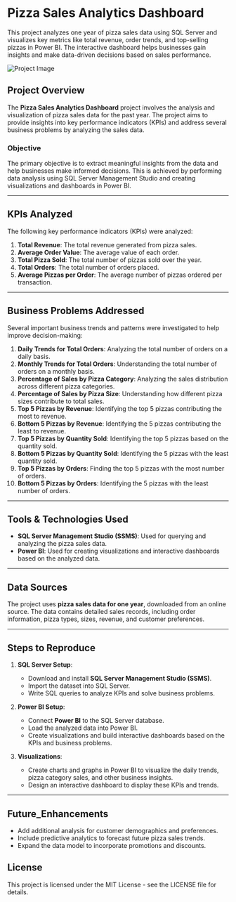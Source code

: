 # Pizza Sales Analytics Dashboard 
This project analyzes one year of pizza sales data using SQL Server and visualizes key metrics like total revenue, order trends, and top-selling pizzas in Power BI. The interactive dashboard helps businesses gain insights and make data-driven decisions based on sales performance.

![Project Image](https://github.com/rakesh-meka/Pizza_Sales_Analytics_Dashboard/blob/main/Pizza_Sales_Dashboard_Home_image.png?raw=true)

## Project Overview

The **Pizza Sales Analytics Dashboard** project involves the analysis and visualization of pizza sales data for the past year. The project aims to provide insights into key performance indicators (KPIs) and address several business problems by analyzing the sales data. 

### Objective
The primary objective is to extract meaningful insights from the data and help businesses make informed decisions. This is achieved by performing data analysis using SQL Server Management Studio and creating visualizations and dashboards in Power BI.

---

## KPIs Analyzed

The following key performance indicators (KPIs) were analyzed:

1. **Total Revenue**: The total revenue generated from pizza sales.
2. **Average Order Value**: The average value of each order.
3. **Total Pizza Sold**: The total number of pizzas sold over the year.
4. **Total Orders**: The total number of orders placed.
5. **Average Pizzas per Order**: The average number of pizzas ordered per transaction.

---

## Business Problems Addressed

Several important business trends and patterns were investigated to help improve decision-making:

1. **Daily Trends for Total Orders**: Analyzing the total number of orders on a daily basis.
2. **Monthly Trends for Total Orders**: Understanding the total number of orders on a monthly basis.
3. **Percentage of Sales by Pizza Category**: Analyzing the sales distribution across different pizza categories.
4. **Percentage of Sales by Pizza Size**: Understanding how different pizza sizes contribute to total sales.
5. **Top 5 Pizzas by Revenue**: Identifying the top 5 pizzas contributing the most to revenue.
6. **Bottom 5 Pizzas by Revenue**: Identifying the 5 pizzas contributing the least to revenue.
7. **Top 5 Pizzas by Quantity Sold**: Identifying the top 5 pizzas based on the quantity sold.
8. **Bottom 5 Pizzas by Quantity Sold**: Identifying the 5 pizzas with the least quantity sold.
9. **Top 5 Pizzas by Orders**: Finding the top 5 pizzas with the most number of orders.
10. **Bottom 5 Pizzas by Orders**: Identifying the 5 pizzas with the least number of orders.

---

## Tools & Technologies Used

- **SQL Server Management Studio (SSMS)**: Used for querying and analyzing the pizza sales data.
- **Power BI**: Used for creating visualizations and interactive dashboards based on the analyzed data.

---

## Data Sources

The project uses **pizza sales data for one year**, downloaded from an online source. The data contains detailed sales records, including order information, pizza types, sizes, revenue, and customer preferences.

---

## Steps to Reproduce

1. **SQL Server Setup**:
   - Download and install **SQL Server Management Studio (SSMS)**.
   - Import the dataset into SQL Server.
   - Write SQL queries to analyze KPIs and solve business problems.

2. **Power BI Setup**:
   - Connect **Power BI** to the SQL Server database.
   - Load the analyzed data into Power BI.
   - Create visualizations and build interactive dashboards based on the KPIs and business problems.

3. **Visualizations**:
   - Create charts and graphs in Power BI to visualize the daily trends, pizza category sales, and other business insights.
   - Design an interactive dashboard to display these KPIs and trends.

---

## Future_Enhancements

   - Add additional analysis for customer demographics and preferences.
   - Include predictive analytics to forecast future pizza sales trends.
   - Expand the data model to incorporate promotions and discounts.

## License

This project is licensed under the MIT License - see the LICENSE file for details.






